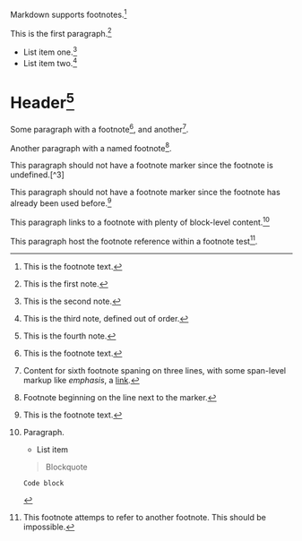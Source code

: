 Markdown supports footnotes.[^1]

[^1]: This is the footnote text.

This is the first paragraph.[^first]

[^first]:  This is the first note.

* List item one.[^second]
* List item two.[^third]

[^third]: This is the third note, defined out of order.
[^second]: This is the second note.
[^fourth]: This is the fourth note.

# Header[^fourth]

Some paragraph with a footnote[^1], and another[^2].

[^1]: Content for fifth footnote.
[^2]: Content for sixth footnote spaning on 
    three lines, with some span-level markup like
    _emphasis_, a [link][].

[link]: http://www.michelf.com/

Another paragraph with a named footnote[^fn-name].

[^fn-name]:
    Footnote beginning on the line next to the marker.

This paragraph should not have a footnote marker since 
the footnote is undefined.[^3]

This paragraph should not have a footnote marker since 
the footnote has already been used before.[^1]

This paragraph links to a footnote with plenty of 
block-level content.[^block]

[^block]:
	Paragraph.
	
	*   List item
	
	> Blockquote
	
	    Code block

This paragraph host the footnote reference within a 
footnote test[^reference].

[^reference]:
	This footnote attemps to refer to another footnote. This 
	should be impossible.[^impossible]

[^impossible]:
	This footnote should not appear, as it is refered from 
	another footnote, which is not allowed.